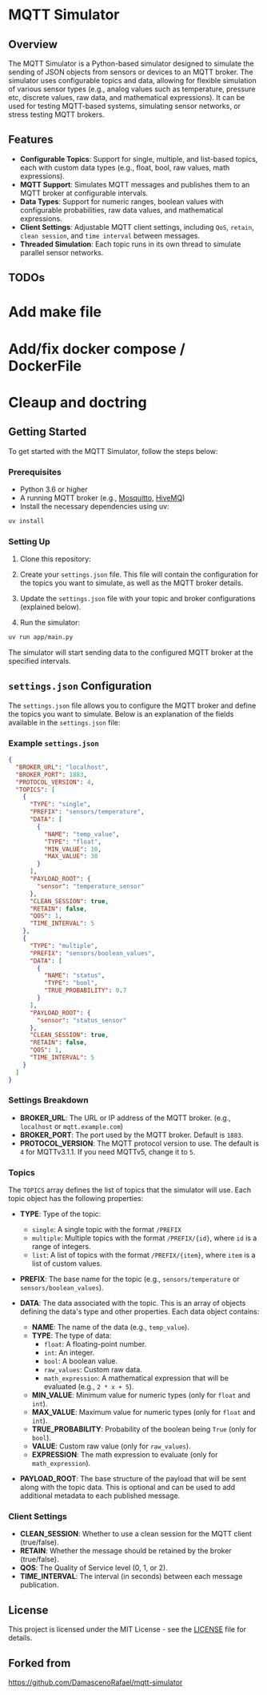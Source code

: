 # MQTT Simulator

## Overview

The MQTT Simulator is a Python-based simulator designed to simulate the sending of JSON objects from sensors or devices to an MQTT broker. The simulator uses configurable topics and data, allowing for flexible simulation of various sensor types (e.g., analog values such as temperature, pressure etc, discrete values, raw data, and mathematical expressions). It can be used for testing MQTT-based systems, simulating sensor networks, or stress testing MQTT brokers.

## Features

- **Configurable Topics**: Support for single, multiple, and list-based topics, each with custom data types (e.g., float, bool, raw values, math expressions).
- **MQTT Support**: Simulates MQTT messages and publishes them to an MQTT broker at configurable intervals.
- **Data Types**: Support for numeric ranges, boolean values with configurable probabilities, raw data values, and mathematical expressions.
- **Client Settings**: Adjustable MQTT client settings, including `QoS`, `retain`, `clean session`, and `time interval` between messages.
- **Threaded Simulation**: Each topic runs in its own thread to simulate parallel sensor networks.

## TODOs
# Add make file
# Add/fix docker compose / DockerFile
# Cleaup and doctring

## Getting Started

To get started with the MQTT Simulator, follow the steps below:

### Prerequisites

- Python 3.6 or higher
- A running MQTT broker (e.g., [Mosquitto](https://mosquitto.org/), [HiveMQ](https://www.hivemq.com/))
- Install the necessary dependencies using uv:

```bash
uv install
```

### Setting Up

1. Clone this repository:

2. Create your `settings.json` file. This file will contain the configuration for the topics you want to simulate, as well as the MQTT broker details.

3. Update the `settings.json` file with your topic and broker configurations (explained below).

4. Run the simulator:

```bash
uv run app/main.py
```

The simulator will start sending data to the configured MQTT broker at the specified intervals.

## `settings.json` Configuration

The `settings.json` file allows you to configure the MQTT broker and define the topics you want to simulate. Below is an explanation of the fields available in the `settings.json` file:

### Example `settings.json`

```json
{
  "BROKER_URL": "localhost",
  "BROKER_PORT": 1883,
  "PROTOCOL_VERSION": 4,
  "TOPICS": [
    {
      "TYPE": "single",
      "PREFIX": "sensors/temperature",
      "DATA": [
        {
          "NAME": "temp_value",
          "TYPE": "float",
          "MIN_VALUE": 10,
          "MAX_VALUE": 30
        }
      ],
      "PAYLOAD_ROOT": {
        "sensor": "temperature_sensor"
      },
      "CLEAN_SESSION": true,
      "RETAIN": false,
      "QOS": 1,
      "TIME_INTERVAL": 5
    },
    {
      "TYPE": "multiple",
      "PREFIX": "sensors/boolean_values",
      "DATA": [
        {
          "NAME": "status",
          "TYPE": "bool",
          "TRUE_PROBABILITY": 0.7
        }
      ],
      "PAYLOAD_ROOT": {
        "sensor": "status_sensor"
      },
      "CLEAN_SESSION": true,
      "RETAIN": false,
      "QOS": 1,
      "TIME_INTERVAL": 5
    }
  ]
}
```

### Settings Breakdown

- **BROKER_URL**: The URL or IP address of the MQTT broker. (e.g., `localhost` or `mqtt.example.com`)
- **BROKER_PORT**: The port used by the MQTT broker. Default is `1883`.
- **PROTOCOL_VERSION**: The MQTT protocol version to use. The default is `4` for MQTTv3.1.1. If you need MQTTv5, change it to `5`.
  
### Topics

The `TOPICS` array defines the list of topics that the simulator will use. Each topic object has the following properties:

- **TYPE**: Type of the topic:
  - `single`: A single topic with the format `/PREFIX`
  - `multiple`: Multiple topics with the format `/PREFIX/{id}`, where `id` is a range of integers.
  - `list`: A list of topics with the format `/PREFIX/{item}`, where `item` is a list of custom values.
  
- **PREFIX**: The base name for the topic (e.g., `sensors/temperature` or `sensors/boolean_values`).
  
- **DATA**: The data associated with the topic. This is an array of objects defining the data's type and other properties. Each data object contains:
  - **NAME**: The name of the data (e.g., `temp_value`).
  - **TYPE**: The type of data:
    - `float`: A floating-point number.
    - `int`: An integer.
    - `bool`: A boolean value.
    - `raw_values`: Custom raw data.
    - `math_expression`: A mathematical expression that will be evaluated (e.g., `2 * x + 5`).
  - **MIN_VALUE**: Minimum value for numeric types (only for `float` and `int`).
  - **MAX_VALUE**: Maximum value for numeric types (only for `float` and `int`).
  - **TRUE_PROBABILITY**: Probability of the boolean being `True` (only for `bool`).
  - **VALUE**: Custom raw value (only for `raw_values`).
  - **EXPRESSION**: The math expression to evaluate (only for `math_expression`).

- **PAYLOAD_ROOT**: The base structure of the payload that will be sent along with the topic data. This is optional and can be used to add additional metadata to each published message.

### Client Settings

- **CLEAN_SESSION**: Whether to use a clean session for the MQTT client (true/false).
- **RETAIN**: Whether the message should be retained by the broker (true/false).
- **QOS**: The Quality of Service level (0, 1, or 2).
- **TIME_INTERVAL**: The interval (in seconds) between each message publication.

## License

This project is licensed under the MIT License - see the [LICENSE](LICENSE) file for details.

## Forked from

https://github.com/DamascenoRafael/mqtt-simulator